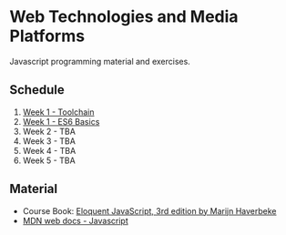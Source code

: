 # Web Technologies and Media Platforms

Javascript programming material and exercises.

## Schedule

1. [Week 1 - Toolchain](docs/01-tools.md)
2. [Week 1 - ES6 Basics](docs/02-es6-basics.md)
3. Week 2 - TBA
4. Week 3 - TBA
5. Week 4 - TBA
6. Week 5 - TBA

## Material

- Course Book: [Eloquent JavaScript, 3rd edition by Marijn Haverbeke](https://eloquentjavascript.net)
- [MDN web docs - Javascript](https://developer.mozilla.org/en-US/docs/Learn/JavaScript)
